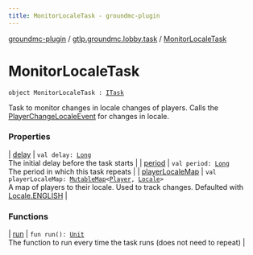 ```yaml
---
title: MonitorLocaleTask - groundmc-plugin
---
```


[groundmc-plugin](../../index.html) / [gtlp.groundmc.lobby.task](../index.html) / [MonitorLocaleTask](.)

# MonitorLocaleTask

`object MonitorLocaleTask : `[`ITask`](../-i-task/index.html)

Task to monitor changes in locale changes of players.
Calls the [PlayerChangeLocaleEvent](../../gtlp.groundmc.lobby.event/-player-change-locale-event/index.html) for changes in locale.

### Properties

| [delay](delay.html) | `val delay: `[`Long`](https://kotlinlang.org/api/latest/jvm/stdlib/kotlin/-long/index.html)<br>The initial delay before the task starts |
| [period](period.html) | `val period: `[`Long`](https://kotlinlang.org/api/latest/jvm/stdlib/kotlin/-long/index.html)<br>The period in which this task repeats |
| [playerLocaleMap](player-locale-map.html) | `val playerLocaleMap: `[`MutableMap`](https://kotlinlang.org/api/latest/jvm/stdlib/kotlin.collections/-mutable-map/index.html)`<`[`Player`](https://hub.spigotmc.org/javadocs/spigot/org/bukkit/entity/Player.html)`, `[`Locale`](http://docs.oracle.com/javase/6/docs/api/java/util/Locale.html)`>`<br>A map of players to their locale. Used to track changes. Defaulted with [Locale.ENGLISH](http://docs.oracle.com/javase/6/docs/api/java/util/Locale.html#ENGLISH) |

### Functions

| [run](run.html) | `fun run(): `[`Unit`](https://kotlinlang.org/api/latest/jvm/stdlib/kotlin/-unit/index.html)<br>The function to run every time the task runs (does not need to repeat) |

